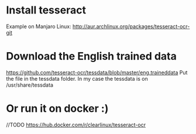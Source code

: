 # Install tesseract

Example on Manjaro Linux: http://aur.archlinux.org/packages/tesseract-ocr-git

# Download the English trained data

https://github.com/tesseract-ocr/tessdata/blob/master/eng.traineddata
Put the file in the tessdata folder. 
In my case the tessdata is on /usr/share/tessdata

# Or run it on docker :)

//TODO https://hub.docker.com/r/clearlinux/tesseract-ocr